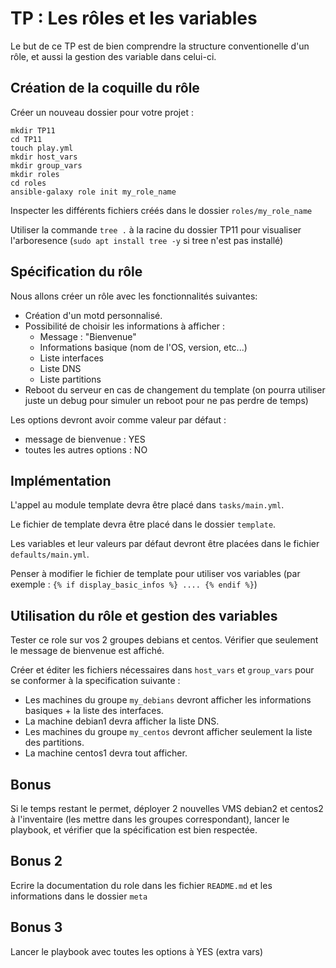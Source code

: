 # TP : Les rôles et les variables

Le but de ce TP est de bien comprendre la structure conventionelle d'un rôle, et aussi la gestion des variable dans celui-ci.

## Création de la coquille du rôle

Créer un nouveau dossier pour votre projet :

```
mkdir TP11
cd TP11
touch play.yml
mkdir host_vars
mkdir group_vars
mkdir roles
cd roles
ansible-galaxy role init my_role_name
```

Inspecter les différents fichiers créés dans le dossier `roles/my_role_name`

Utiliser la commande `tree .` à la racine du dossier TP11 pour visualiser l'arboresence (`sudo apt install tree -y` si tree n'est pas installé)

## Spécification du rôle

Nous allons créer un rôle avec les fonctionnalités suivantes:

- Création d'un motd personnalisé.
- Possibilité de choisir les informations à afficher :
  - Message : "Bienvenue"
  - Informations basique (nom de l'OS, version, etc...)
  - Liste interfaces
  - Liste DNS
  - Liste partitions
- Reboot du serveur en cas de changement du template (on pourra utiliser juste un debug pour simuler un reboot pour ne pas perdre de temps)

Les options devront avoir comme valeur par défaut :

- message de bienvenue : YES
- toutes les autres options : NO


## Implémentation

L'appel au module template devra être placé dans `tasks/main.yml`.

Le fichier de template devra être placé dans le dossier `template`.

Les variables et leur valeurs par défaut devront être placées dans le fichier `defaults/main.yml`.

Penser à modifier le fichier de template pour utiliser vos variables (par exemple : `{% if display_basic_infos %} .... {% endif %}`)

## Utilisation du rôle et gestion des variables

Tester ce role sur vos 2 groupes debians et centos. Vérifier que seulement le message de bienvenue est affiché.

Créer et éditer les fichiers nécessaires dans `host_vars` et `group_vars` pour se conformer à la specification suivante :

- Les machines du groupe `my_debians` devront afficher les informations basiques + la liste des interfaces.
- La machine debian1 devra afficher la liste DNS.
- Les machines du groupe `my_centos` devront afficher seulement la liste des partitions.
- La machine centos1 devra tout afficher.

## Bonus

Si le temps restant le permet, déployer 2 nouvelles VMS debian2 et centos2 à l'inventaire (les mettre dans les groupes correspondant), lancer le playbook, et vérifier que la spécification est bien respectée.

## Bonus 2

Ecrire la documentation du role dans les fichier `README.md` et les informations dans le dossier `meta`

## Bonus 3 

Lancer le playbook avec toutes les options à YES (extra vars)



